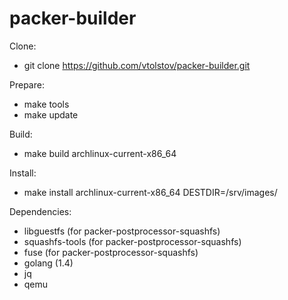 packer-builder
==============

Clone:

* git clone https://github.com/vtolstov/packer-builder.git

Prepare:

* make tools
* make update

Build:

* make build archlinux-current-x86_64

Install:

* make install archlinux-current-x86_64 DESTDIR=/srv/images/

Dependencies:

* libguestfs (for packer-postprocessor-squashfs)
* squashfs-tools (for packer-postprocessor-squashfs)
* fuse (for packer-postprocessor-squashfs)
* golang (1.4)
* jq
* qemu

